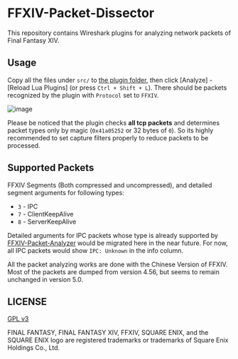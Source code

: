 # FFXIV-Packet-Dissector

This repository contains Wireshark plugins for analyzing network packets of Final Fantasy XIV.

## Usage

Copy all the files under `src/` to [the plugin folder](https://www.wireshark.org/docs/wsug_html_chunked/ChPluginFolders.html), then click \[Analyze] - 
\[Reload Lua Plugins] (or press `Ctrl + Shift + L`). There should be packets recognized by the plugin with `Protocol` set to `FFXIV`.

![image](https://user-images.githubusercontent.com/2197479/68070741-31e87c00-fdad-11e9-9ced-86f2fce3d17e.png)

Please be noticed that the plugin checks **all tcp packets** and determines packet types only by magic (`0x41a05252` or 32 bytes of `0`). So its highly
recommended to set capture filters properly to reduce packets to be processed.

## Supported Packets

FFXIV Segments (Both compressed and uncompressed), and detailed segment arguments for following types: 
* `3` - IPC
* `7` - ClientKeepAlive
* `8` - ServerKeepAlive

Detailed arguments for IPC packets whose type is already supported by [FFXIV-Packet-Analyzer](https://github.com/zhyupe/FFXIV-Packet-Analyzer) would be 
migrated here in the near future. For now, all IPC packets would show `IPC: Unknown` in the info column.

All the packet analyzing works are done with the Chinese Version of FFXIV. Most of the packets are dumped from version 4.56, but seems to remain unchanged 
in version 5.0. 

## LICENSE
 
[GPL v3](LICENSE)

FINAL FANTASY, FINAL FANTASY XIV, FFXIV, SQUARE ENIX, and the SQUARE ENIX logo are registered trademarks or trademarks of Square Enix Holdings Co., Ltd.
